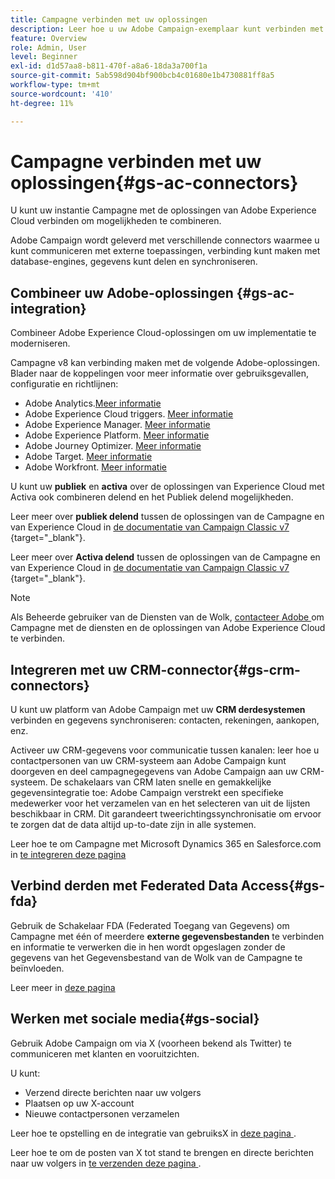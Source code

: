 ```yaml
---
title: Campagne verbinden met uw oplossingen
description: Leer hoe u uw Adobe Campaign-exemplaar kunt verbinden met Experience Cloud-oplossingen.
feature: Overview
role: Admin, User
level: Beginner
exl-id: d1d57aa8-b811-470f-a8a6-18da3a700f1a
source-git-commit: 5ab598d904bf900bcb4c01680e1b4730881ff8a5
workflow-type: tm+mt
source-wordcount: '410'
ht-degree: 11%

---
```


# Campagne verbinden met uw oplossingen{#gs-ac-connectors}

U kunt uw instantie Campagne met de oplossingen van Adobe Experience Cloud verbinden om mogelijkheden te combineren.

Adobe Campaign wordt geleverd met verschillende connectors waarmee u kunt communiceren met externe toepassingen, verbinding kunt maken met database-engines, gegevens kunt delen en synchroniseren.

## Combineer uw Adobe-oplossingen {#gs-ac-integration}

Combineer Adobe Experience Cloud-oplossingen om uw implementatie te moderniseren.

Campagne v8 kan verbinding maken met de volgende Adobe-oplossingen. Blader naar de koppelingen voor meer informatie over gebruiksgevallen, configuratie en richtlijnen:

* Adobe Analytics.[Meer informatie](../connect/ac-aa.md)
* Adobe Experience Cloud triggers. [Meer informatie](../connect/ac-triggers.md)
* Adobe Experience Manager. [Meer informatie](../connect/ac-aem.md)
* Adobe Experience Platform. [Meer informatie](../connect/ac-aep.md)
* Adobe Journey Optimizer. [Meer informatie](../connect/ac-ajo.md)
* Adobe Target. [Meer informatie](../connect/ac-at.md)
* Adobe Workfront. [Meer informatie](../connect/ac-workfront.md)

U kunt uw **publiek** en **activa** over de oplossingen van Experience Cloud met Activa ook combineren delend en het Publiek delend mogelijkheden.

Leer meer over **publiek delend** tussen de oplossingen van de Campagne en van Experience Cloud in [ de documentatie van Campaign Classic v7 ](https://experienceleague.adobe.com/docs/campaign-classic/using/integrating-with-adobe-experience-cloud/audience-sharing/sharing-audiences-with-adobe-experience-cloud.html?lang=nl-NL#integrating-with-adobe-experience-cloud){target="_blank"}.

Leer meer over **Activa delend** tussen de oplossingen van de Campagne en van Experience Cloud in [ de documentatie van Campaign Classic v7 ](https://experienceleague.adobe.com/docs/campaign-classic/using/integrating-with-adobe-experience-cloud/asset-sharing/sharing-assets-with-adobe-experience-cloud.html?lang=nl-NL#integrating-with-adobe-experience-cloud){target="_blank"}.

>[!NOTE]
>
>Als Beheerde gebruiker van de Diensten van de Wolk, [ contacteer Adobe ](../start/campaign-faq.md#support) om Campagne met de diensten en de oplossingen van Adobe Experience Cloud te verbinden.


## Integreren met uw CRM-connector{#gs-crm-connectors}

U kunt uw platform van Adobe Campaign met uw **CRM derdesystemen** verbinden en gegevens synchroniseren: contacten, rekeningen, aankopen, enz.

Activeer uw CRM-gegevens voor communicatie tussen kanalen: leer hoe u contactpersonen van uw CRM-systeem aan Adobe Campaign kunt doorgeven en deel campagnegegevens van Adobe Campaign aan uw CRM-systeem.
De schakelaars van CRM laten snelle en gemakkelijke gegevensintegratie toe: Adobe Campaign verstrekt een specifieke medewerker voor het verzamelen van en het selecteren van uit de lijsten beschikbaar in CRM. Dit garandeert tweerichtingssynchronisatie om ervoor te zorgen dat de data altijd up-to-date zijn in alle systemen.

Leer hoe te om Campagne met Microsoft Dynamics 365 en Salesforce.com in [ te integreren deze pagina ](crm.md)

## Verbind derden met Federated Data Access{#gs-fda}

Gebruik de Schakelaar FDA (Federated Toegang van Gegevens) om Campagne met één of meerdere **externe gegevensbestanden** te verbinden en informatie te verwerken die in hen wordt opgeslagen zonder de gegevens van het Gegevensbestand van de Wolk van de Campagne te beïnvloeden.

Leer meer in [ deze pagina ](fda.md)

## Werken met sociale media{#gs-social}

Gebruik Adobe Campaign om via X (voorheen bekend als Twitter) te communiceren met klanten en vooruitzichten.

U kunt:

* Verzend directe berichten naar uw volgers
* Plaatsen op uw X-account
* Nieuwe contactpersonen verzamelen

Leer hoe te opstelling en de integratie van gebruiksX in [ deze pagina ](../connect/ac-tw.md).

Leer hoe te om de posten van X tot stand te brengen en directe berichten naar uw volgers in [ te verzenden deze pagina ](../send/twitter.md).
